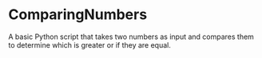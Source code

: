 # ComparingNumbers
A basic Python script that takes two numbers as input and compares them to determine which is greater or if they are equal.
